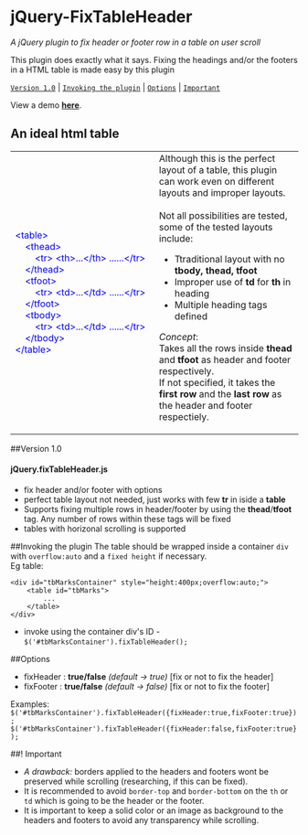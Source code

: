 # jQuery-FixTableHeader
_A jQuery plugin to fix header or footer row in a table on user scroll_

This plugin does exactly what it says. Fixing the headings and/or the footers in a HTML table is made easy by this plugin

[`Version 1.0`](#version-10) | [`Invoking the plugin`](#invoking-the-plugin) | [`Options`](#options) | [`Important`](#-important)

View a demo **<a href='#'>here</a></h4>**.

## An ideal html table
<table><tr><td width="50%"><font color="blue">
&lt;table&gt;<br/>
&nbsp;&nbsp;&nbsp;&nbsp;&lt;thead&gt;<br/>
&nbsp;&nbsp;&nbsp;&nbsp;&nbsp;&nbsp;&nbsp;&nbsp;&lt;tr&gt;&nbsp;&lt;th&gt;...&lt;/th&gt;&nbsp;......&lt;/tr&gt;<br/>
&nbsp;&nbsp;&nbsp;&nbsp;&lt;/thead&gt;<br/>
&nbsp;&nbsp;&nbsp;&nbsp;&lt;tfoot&gt;<br/>
&nbsp;&nbsp;&nbsp;&nbsp;&nbsp;&nbsp;&nbsp;&nbsp;&lt;tr&gt;&nbsp;&lt;td&gt;...&lt;/td&gt;&nbsp;......&lt;/tr&gt;<br/>
&nbsp;&nbsp;&nbsp;&nbsp;&lt;/tfoot&gt;<br/>
&nbsp;&nbsp;&nbsp;&nbsp;&lt;tbody&gt;<br/>
&nbsp;&nbsp;&nbsp;&nbsp;&nbsp;&nbsp;&nbsp;&nbsp;&lt;tr&gt;&nbsp;&lt;td&gt;...&lt;/td&gt;&nbsp;......&lt;/tr&gt;<br/>
&nbsp;&nbsp;&nbsp;&nbsp;&lt;/tbody&gt;<br/>
&lt;/table&gt;</font>
</td><td width="50%" valign="top">
Although this is the perfect layout of a table, this plugin can work even on different layouts and improper layouts.
<br/><br/>Not all possibilities are tested, some of the tested layouts include:
<ul>
<li>Ttraditional layout with no <b>tbody, thead, tfoot</b></li>
<li>Improper use of <b>td</b> for <b>th</b> in heading</li>
<li>Multiple heading tags defined</li>
</ul>

<em>Concept</em>: <br/> Takes all the rows inside <b>thead</b> and <b>tfoot</b> as header and footer respectively.<br/>
If not specified, it takes the <b>first row</b> and the <b>last row</b> as the header and footer respectiely.
</td>
</tr>
</table>

##Version 1.0
#### jQuery.fixTableHeader.js
* fix header and/or footer with options
* perfect table layout not needed, just works with few **tr** in iside a **table**
* Supports fixing multiple rows in header/footer by using the **thead**/**tfoot** tag. Any number of rows within these tags will be fixed
* tables with horizonal scrolling is supported

##Invoking the plugin
The table should be wrapped inside a container `div` with `overflow:auto` and a `fixed height` if necessary.<br/>
Eg table:<br/>
```
<div id="tbMarksContainer" style="height:400px;overflow:auto;">
    <table id="tbMarks">
        ...
    </table>
</div>
```
- invoke using the container div's ID - `$('#tbMarksContainer').fixTableHeader();`

##Options
- fixHeader : **true/false** _(default -> true)_ [fix or not to fix the header]
- fixFooter : **true/false** _(default -> false)_ [fix or not to fix the footer]

Examples: <br/>
`$('#tbMarksContainer').fixTableHeader({fixHeader:true,fixFooter:true});`
`$('#tbMarksContainer').fixTableHeader({fixHeader:false,fixFooter:true});`

##! Important
- _A drawback:_ borders applied to the headers and footers wont be preserved while scrolling (researching, if this can be fixed).
- It is recommended to avoid `border-top` and `border-bottom` on the `th` or `td` which is going to be the header or the footer.
- It is important to keep a solid color or an image as background to the headers and footers to avoid any transparency while scrolling.
